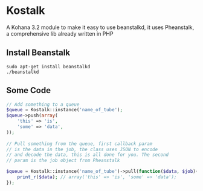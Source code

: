 # Kostalk

A Kohana 3.2 module to make it easy to use beanstalkd, it uses Pheanstalk, a comprehensive lib already written in PHP

## Install Beanstalk

	sudo apt-get install beanstalkd
	./beanstalkd
	
## Some Code
```php
// Add something to a queue
$queue = Kostalk::instance('name_of_tube');
$queue->push(array(
	'this' => 'is',
	'some' => 'data',
));
	
// Pull something from the queue, first callback param
// is the data in the job, the class uses JSON to encode
// and decode the data, this is all done for you. The second
// param is the job object from Pheanstalk

$queue = Kostalk::instance('name_of_tube')->pull(function($data, $job){
	print_r($data); // array('this' => 'is', 'some' => 'data');
});

```